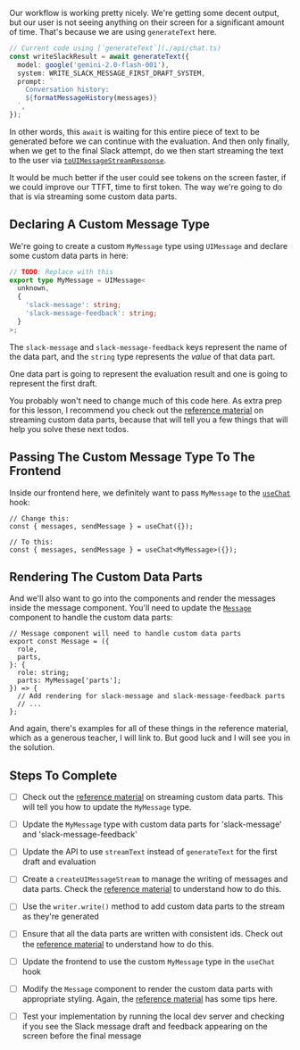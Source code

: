 Our workflow is working pretty nicely. We're getting some decent output, but our user is not seeing anything on their screen for a significant amount of time. That's because we are using `generateText` here.

```ts
// Current code using [`generateText`](./api/chat.ts)
const writeSlackResult = await generateText({
  model: google('gemini-2.0-flash-001'),
  system: WRITE_SLACK_MESSAGE_FIRST_DRAFT_SYSTEM,
  prompt: `
    Conversation history:
    ${formatMessageHistory(messages)}
  `,
});
```

In other words, this `await` is waiting for this entire piece of text to be generated before we can continue with the evaluation. And then only finally, when we get to the final Slack attempt, do we then start streaming the text to the user via [`toUIMessageStreamResponse`](./api/chat.ts).

It would be much better if the user could see tokens on the screen faster, if we could improve our TTFT, time to first token. The way we're going to do that is via streaming some custom data parts.

## Declaring A Custom Message Type

We're going to create a custom `MyMessage` type using `UIMessage` and declare some custom data parts in here:

```ts
// TODO: Replace with this
export type MyMessage = UIMessage<
  unknown,
  {
    'slack-message': string;
    'slack-message-feedback': string;
  }
>;
```

The `slack-message` and `slack-message-feedback` keys represent the name of the data part, and the `string` type represents the _value_ of that data part.

One data part is going to represent the evaluation result and one is going to represent the first draft.

You probably won't need to change much of this code here. As extra prep for this lesson, I recommend you check out the [reference material](/exercises/99-reference/99.2-custom-data-parts-streaming/explainer/readme.md) on streaming custom data parts, because that will tell you a few things that will help you solve these next todos.

## Passing The Custom Message Type To The Frontend

Inside our frontend here, we definitely want to pass `MyMessage` to the [`useChat`](./client/root.tsx) hook:

```tsx
// Change this:
const { messages, sendMessage } = useChat({});

// To this:
const { messages, sendMessage } = useChat<MyMessage>({});
```

## Rendering The Custom Data Parts

And we'll also want to go into the components and render the messages inside the message component. You'll need to update the [`Message`](./client/components.tsx) component to handle the custom data parts:

```tsx
// Message component will need to handle custom data parts
export const Message = ({
  role,
  parts,
}: {
  role: string;
  parts: MyMessage['parts'];
}) => {
  // Add rendering for slack-message and slack-message-feedback parts
  // ...
};
```

And again, there's examples for all of these things in the reference material, which as a generous teacher, I will link to. But good luck and I will see you in the solution.

## Steps To Complete

- [ ] Check out the [reference material](/exercises/99-reference/99.2-custom-data-parts-streaming/explainer/readme.md) on streaming custom data parts. This will tell you how to update the `MyMessage` type.

- [ ] Update the `MyMessage` type with custom data parts for 'slack-message' and 'slack-message-feedback'

- [ ] Update the API to use `streamText` instead of `generateText` for the first draft and evaluation

- [ ] Create a `createUIMessageStream` to manage the writing of messages and data parts. Check the [reference material](/exercises/99-reference/99.3-custom-data-parts-stream-to-frontend/explainer/readme.md) to understand how to do this.

- [ ] Use the `writer.write()` method to add custom data parts to the stream as they're generated

- [ ] Ensure that all the data parts are written with consistent ids. Check out the [reference material](/exercises/99-reference/99.4-custom-data-parts-id-reconciliation/explainer/readme.md) to understand how to do this.

- [ ] Update the frontend to use the custom `MyMessage` type in the `useChat` hook

- [ ] Modify the `Message` component to render the custom data parts with appropriate styling. Again, the [reference material](/exercises/99-reference/99.3-custom-data-parts-stream-to-frontend/explainer/readme.md) has some tips here.

- [ ] Test your implementation by running the local dev server and checking if you see the Slack message draft and feedback appearing on the screen before the final message
